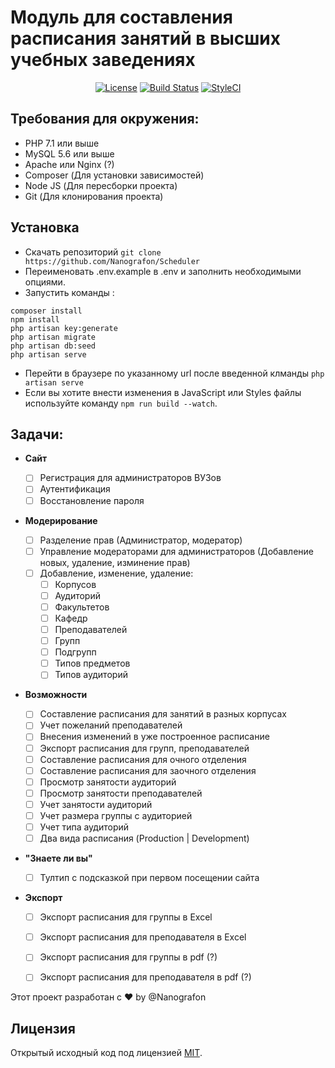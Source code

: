 
# Модуль для составления расписания занятий в высших учебных заведениях

<p align="center">
    <a href="https://choosealicense.com/licenses/mit/"><img src="https://img.shields.io/github/license/nanografon/scheduler.svg" alt="License"></a>
    <a href="https://travis-ci.org/Nanografon/Scheduler"><img src="https://travis-ci.org/Nanografon/Scheduler.svg?branch=master" alt="Build Status"></a>
    <a href="https://styleci.io/repos/82827551"><img src="https://styleci.io/repos/82827551/shield?branch=master" alt="StyleCI"></a>
</p>

## Требования для окружения:

*   PHP 7.1 или выше
*   MySQL 5.6 или выше
*   Apache или Nginx (?)
*   Composer (Для установки зависимостей)
*   Node JS (Для пересборки проекта)
*   Git (Для клонирования проекта)

## Установка

*   Скачать репозиторий `git clone https://github.com/Nanografon/Scheduler`
*   Переименовать .env.example в .env и заполнить необходимыми опциями.
*   Запустить команды :

```
composer install
npm install
php artisan key:generate
php artisan migrate
php artisan db:seed
php artisan serve
```
*   Перейти в браузере по указанному url после введенной клманды ```php artisan serve```
*   Если вы хотите внести изменения в JavaScript или Styles файлы используйте команду ```npm run build --watch```.
 

## Задачи:

*   **Сайт**

    *   [ ]  Регистрация для администраторов ВУЗов
    *   [ ]  Аутентификация
    *   [ ]  Восстановление пароля

*   **Модерирование**

    *   [ ]  Разделение прав (Администратор, модератор)
    *   [ ]  Управление модераторами для администраторов (Добавление новых, удаление, изминение прав)
    *   [ ]  Добавление, изменение, удаление:
        *   [ ]  Корпусов
        *   [ ]  Аудиторий
        *   [ ]  Факультетов
        *   [ ]  Кафедр
        *   [ ]  Преподавателей
        *   [ ]  Групп
        *   [ ]  Подгрупп
        *   [ ]  Типов предметов
        *   [ ]  Типов аудиторий
        
*   **Возможности**

    *   [ ]  Составление расписания для занятий в разных корпусах
    *   [ ]  Учет пожеланий преподавателей
    *   [ ]  Внесения изменений в уже построенное расписание
    *   [ ]  Экспорт расписания для групп, преподавателей
    *   [ ]  Составление расписания для очного отделения
    *   [ ]  Составление расписания для заочного отделения
    *   [ ]  Просмотр занятости аудиторий
    *   [ ]  Просмотр занятости преподавателей
    *   [ ]  Учет занятости аудиторий
    *   [ ]  Учет размера группы с аудиторией
    *   [ ]  Учет типа аудиторий
    *   [ ]  Два вида расписания (Production | Development)

*   **"Знаете ли вы"**

    *   [ ]  Тултип с подсказкой при первом посещении сайта

*   **Экспорт**

    *   [ ]  Экспорт расписания для группы в Excel
    *   [ ]  Экспорт расписания для преподавателя в Excel
    *   [ ]  Экспорт расписания для группы в pdf (?)
    *   [ ]  Экспорт расписания для преподавателя в pdf (?)
    
    
Этот проект разработан c :heart: by @Nanografon

## Лицензия
Открытый исходный код под лицензией [MIT](http://opensource.org/licenses/MIT).